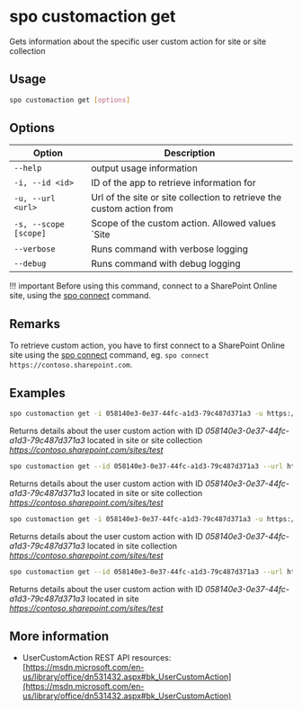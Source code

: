 # spo customaction get

Gets information about the specific user custom action for site or site collection

## Usage

```sh
spo customaction get [options]
```

## Options

Option|Description
------|-----------
`--help`|output usage information
`-i, --id <id>`|ID of the app to retrieve information for
`-u, --url <url>`|Url of the site or site collection to retrieve the custom action from
`-s, --scope [scope]`|Scope of the custom action. Allowed values `Site|Web|All`. Default `All`
`--verbose`|Runs command with verbose logging
`--debug`|Runs command with debug logging

!!! important
    Before using this command, connect to a SharePoint Online site, using the [spo connect](../connect.md) command.

## Remarks

To retrieve custom action, you have to first connect to a SharePoint Online site using the
[spo connect](../connect.md) command, eg. `spo connect https://contoso.sharepoint.com`.

## Examples

```sh
spo customaction get -i 058140e3-0e37-44fc-a1d3-79c487d371a3 -u https://contoso.sharepoint.com/sites/test
```

Returns details about the user custom action with ID _058140e3-0e37-44fc-a1d3-79c487d371a3_ located in site or site collection _https://contoso.sharepoint.com/sites/test_

```sh
spo customaction get --id 058140e3-0e37-44fc-a1d3-79c487d371a3 --url https://contoso.sharepoint.com/sites/test
```

Returns details about the user custom action with ID _058140e3-0e37-44fc-a1d3-79c487d371a3_ located in site or site collection _https://contoso.sharepoint.com/sites/test_

```sh
spo customaction get -i 058140e3-0e37-44fc-a1d3-79c487d371a3 -u https://contoso.sharepoint.com/sites/test -s Site
```

Returns details about the user custom action with ID _058140e3-0e37-44fc-a1d3-79c487d371a3_ located in site collection _https://contoso.sharepoint.com/sites/test_

```sh
spo customaction get --id 058140e3-0e37-44fc-a1d3-79c487d371a3 --url https://contoso.sharepoint.com/sites/test --scope Web
```

Returns details about the user custom action with ID _058140e3-0e37-44fc-a1d3-79c487d371a3_ located in site _https://contoso.sharepoint.com/sites/test_

## More information

- UserCustomAction REST API resources: [https://msdn.microsoft.com/en-us/library/office/dn531432.aspx#bk_UserCustomAction](https://msdn.microsoft.com/en-us/library/office/dn531432.aspx#bk_UserCustomAction)